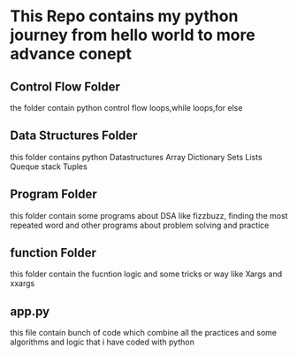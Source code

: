 # This Repo contains my python journey from hello world to more advance conept
## Control Flow Folder
the folder contain python control flow loops,while loops,for else
## Data Structures Folder
this folder contains python Datastructures
Array
Dictionary
Sets
Lists
Queque
stack
Tuples
## Program Folder
this folder contain some programs about DSA like fizzbuzz,
finding the most repeated word and other programs about problem solving and practice
## function Folder
this folder contain the fucntion logic and some tricks or way like Xargs and xxargs
## app.py
this file contain bunch of code which combine all the practices and some  algorithms and logic that i have coded with python
